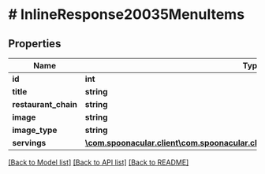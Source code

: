 # # InlineResponse20035MenuItems

## Properties

Name | Type | Description | Notes
------------ | ------------- | ------------- | -------------
**id** | **int** |  | 
**title** | **string** |  | 
**restaurant_chain** | **string** |  | 
**image** | **string** |  | 
**image_type** | **string** |  | 
**servings** | [**\com.spoonacular.client\com.spoonacular.client.model\InlineResponse20028Servings**](InlineResponse20028Servings.md) |  | [optional] 

[[Back to Model list]](../../README.md#documentation-for-models) [[Back to API list]](../../README.md#documentation-for-api-endpoints) [[Back to README]](../../README.md)


